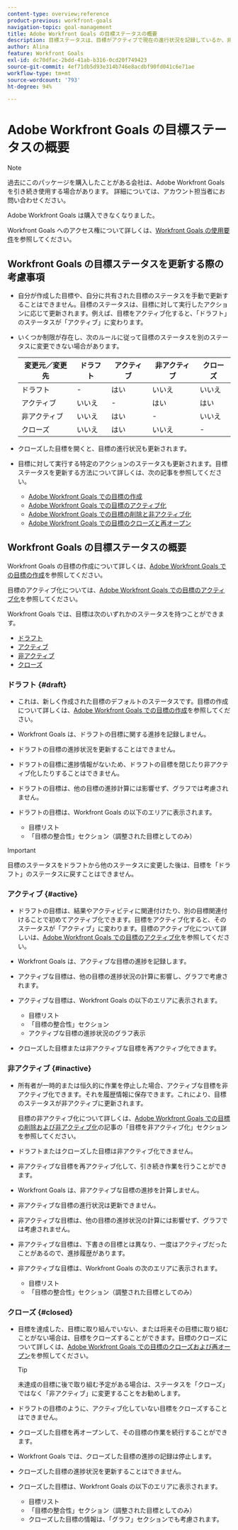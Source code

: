 ```yaml
---
content-type: overview;reference
product-previous: workfront-goals
navigation-topic: goal-management
title: Adobe Workfront Goals の目標ステータスの概要
description: 目標ステータスは、目標がアクティブで現在の進行状況を記録しているか、非アクティブ、ドラフトまたは達成済みかを示します。
author: Alina
feature: Workfront Goals
exl-id: dc70dfac-2bdd-41ab-b316-0cd20f749423
source-git-commit: 4ef71db5d93e314b746e8acdbf90fd041c6e71ae
workflow-type: tm+mt
source-wordcount: '793'
ht-degree: 94%

---
```


# Adobe Workfront Goals の目標ステータスの概要

<!--Audited: 4/2025-->

>[!NOTE]
>
>過去にこのパッケージを購入したことがある会社は、Adobe Workfront Goals を引き続き使用する場合があります。 詳細については、アカウント担当者にお問い合わせください。
>
>Adobe Workfront Goals は購入できなくなりました。
>
>Workfront Goals へのアクセス権について詳しくは、[Workfront Goals の使用要件](/help/quicksilver/workfront-goals/goal-management/access-needed-for-wf-goals.md)を参照してください。

<!--Old:

>[!IMPORTANT]
>
>Your organization must have the following to use the functionality described in this article:
>
>* For the new plan and license structure:
>
>   * The Ultimate Workfront plan 
>    
>* For the current plan and license structure: 
>
>   * A Pro or higher Workfront plan
>   * An Adobe Workfront Goals license in addition to a Workfront license.
>
>Contact your Workfront account manager to learn about a Workfront Goals license.    
> 
>For additional information about access to Workfront Goals, see [Requirements to use Workfront Goals](/help/quicksilver/workfront-goals/goal-management/access-needed-for-wf-goals.md).   -->

## Workfront Goals の目標ステータスを更新する際の考慮事項

* 自分が作成した目標や、自分に共有された目標のステータスを手動で更新することはできません。目標のステータスは、目標に対して実行したアクションに応じて更新されます。例えば、目標をアクティブ化すると、「ドラフト」のステータスが「アクティブ」に変わります。
* いくつか制限が存在し、次のルールに従って目標のステータスを別のステータスに変更できない場合があります。

  | 変更元／変更先 | ドラフト | アクティブ | 非アクティブ | クローズ |
  |---|---|---|---|---|
  | ドラフト | - | はい | いいえ | いいえ |
  | アクティブ | いいえ | - | はい | はい |
  | 非アクティブ | いいえ | はい | - | いいえ |
  | クローズ | いいえ | はい | いいえ | - |

* クローズした目標を開くと、目標の進行状況も更新されます。
* 目標に対して実行する特定のアクションのステータスも更新されます。目標ステータスを更新する方法について詳しくは、次の記事を参照してください。

   * [Adobe Workfront Goals での目標の作成](../../workfront-goals/goal-management/create-goals.md)
   * [Adobe Workfront Goals での目標のアクティブ化](../../workfront-goals/goal-management/activate-goals.md)
   * [Adobe Workfront Goals での目標の削除と非アクティブ化](../../workfront-goals/goal-management/delete-and-deactivate-goals.md)
   * [Adobe Workfront Goals での目標のクローズと再オープン](../../workfront-goals/goal-management/close-and-reopen-goals.md)

## Workfront Goals の目標ステータスの概要

Workfront Goals の目標の作成について詳しくは、[Adobe Workfront Goals での目標の作成](../../workfront-goals/goal-management/create-goals.md)を参照してください。

目標のアクティブ化については、[Adobe Workfront Goals での目標のアクティブ化](../../workfront-goals/goal-management/activate-goals.md)を参照してください。

Workfront Goals では、目標は次のいずれかのステータスを持つことができます。

* [ドラフト](#draft)
* [アクティブ](#active)
* [非アクティブ](#inactive)
* [クローズ](#closed)

### ドラフト {#draft}

* これは、新しく作成された目標のデフォルトのステータスです。目標の作成について詳しくは、[Adobe Workfront Goals での目標の作成](../../workfront-goals/goal-management/create-goals.md)を参照してください。
* Workfront Goals は、ドラフトの目標に関する進捗を記録しません。
* ドラフトの目標の進捗状況を更新することはできません。
* ドラフトの目標に進捗情報がないため、ドラフトの目標を閉じたり非アクティブ化したりすることはできません。
* ドラフトの目標は、他の目標の進捗計算には影響せず、グラフでは考慮されません。
* ドラフトの目標は、Workfront Goals の以下のエリアに表示されます。

   * 目標リスト
   * 「目標の整合性」セクション（調整された目標としてのみ）


>[!IMPORTANT]
>
>目標のステータスをドラフトから他のステータスに変更した後は、目標を「ドラフト」のステータスに戻すことはできません。

### アクティブ {#active}

* ドラフトの目標は、結果やアクティビティに関連付けたり、別の目標関連付けることで初めてアクティブ化できます。目標をアクティブ化すると、そのステータスが「アクティブ」に変わります。目標のアクティブ化について詳しいは、[Adobe Workfront Goals での目標のアクティブ化](../../workfront-goals/goal-management/activate-goals.md)を参照してください。
* Workfront Goals は、アクティブな目標の進捗を記録します。
* アクティブな目標は、他の目標の進捗状況の計算に影響し、グラフで考慮されます。
* アクティブな目標は、Workfront Goals の以下のエリアに表示されます。

   * 目標リスト
   * 「目標の整合性」セクション
   * アクティブな目標の進捗状況のグラフ表示

* クローズした目標または非アクティブな目標を再アクティブ化できます。

### 非アクティブ {#inactive}

* 所有者が一時的または恒久的に作業を停止した場合、アクティブな目標を非アクティブ化できます。それを履歴情報に保存できます。これにより、目標のステータスが非アクティブに更新されます。

  目標の非アクティブ化について詳しくは、[Adobe Workfront Goals での目標の削除および非アクティブ化](../../workfront-goals/goal-management/delete-and-deactivate-goals.md)の記事の「目標を非アクティブ化」セクションを参照してください。

* ドラフトまたはクローズした目標は非アクティブ化できません。
* 非アクティブな目標を再アクティブ化して、引き続き作業を行うことができます。
* Workfront Goals は、非アクティブな目標の進捗を計算しません。
* 非アクティブな目標の進行状況は更新できません。
* 非アクティブな目標は、他の目標の進捗状況の計算には影響せず、グラフでは考慮されません。
* 非アクティブな目標は、下書きの目標とは異なり、一度はアクティブだったことがあるので、進捗履歴があります。
* 非アクティブな目標は、Workfront Goals の次のエリアに表示されます。

   * 目標リスト
   * 「目標の整合性」セクション（調整された目標としてのみ）

### クローズ {#closed}

* 目標を達成した、目標に取り組んでいない、または将来その目標に取り組むことがない場合は、目標をクローズすることができます。目標のクローズについて詳しくは、[Adobe Workfront Goals での目標のクローズおよび再オープン](../../workfront-goals/goal-management/close-and-reopen-goals.md)を参照してください。

  >[!TIP]
  >
  >未達成の目標に後で取り組む予定がある場合は、ステータスを「クローズ」ではなく「非アクティブ」に変更することをお勧めします。

* ドラフトの目標のように、アクティブ化していない目標をクローズすることはできません。
* クローズした目標を再オープンして、その目標の作業を続行することができます。
* Workfront Goals では、クローズした目標の進捗の記録は停止します。
* クローズした目標の進捗状況を更新することはできません。
* クローズした目標は、Workfront Goals の以下のエリアに表示されます。

   * 目標リスト
   * 「目標の整合性」セクション（調整された目標としてのみ）
   * クローズした目標の情報は、「グラフ」セクションでも考慮されます。
